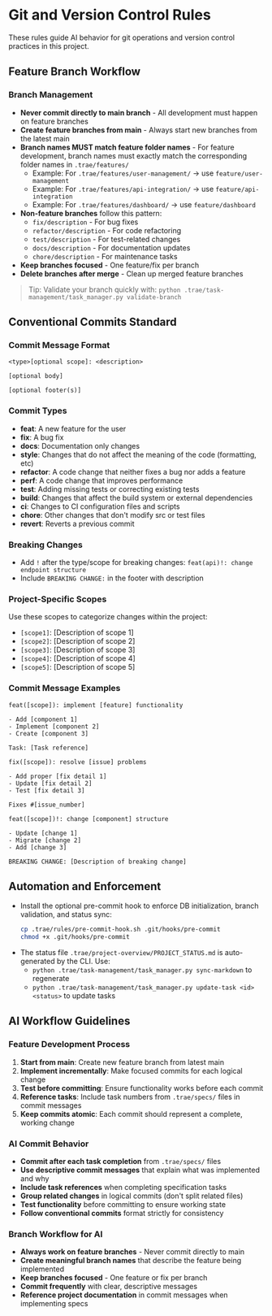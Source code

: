 # Git and Version Control Rules

These rules guide AI behavior for git operations and version control practices in this project.

## Feature Branch Workflow

### Branch Management
- **Never commit directly to main branch** - All development must happen on feature branches
- **Create feature branches from main** - Always start new branches from the latest main
- **Branch names MUST match feature folder names** - For feature development, branch names must exactly match the corresponding folder names in `.trae/features/`
  - Example: For `.trae/features/user-management/` → use `feature/user-management`
  - Example: For `.trae/features/api-integration/` → use `feature/api-integration`
  - Example: For `.trae/features/dashboard/` → use `feature/dashboard`
- **Non-feature branches** follow this pattern:
  - `fix/description` - For bug fixes
  - `refactor/description` - For code refactoring
  - `test/description` - For test-related changes
  - `docs/description` - For documentation updates
  - `chore/description` - For maintenance tasks
- **Keep branches focused** - One feature/fix per branch
- **Delete branches after merge** - Clean up merged feature branches

> Tip: Validate your branch quickly with:
> `python .trae/task-management/task_manager.py validate-branch`

## Conventional Commits Standard

### Commit Message Format
```
<type>[optional scope]: <description>

[optional body]

[optional footer(s)]
```

### Commit Types
- **feat**: A new feature for the user
- **fix**: A bug fix
- **docs**: Documentation only changes
- **style**: Changes that do not affect the meaning of the code (formatting, etc)
- **refactor**: A code change that neither fixes a bug nor adds a feature
- **perf**: A code change that improves performance
- **test**: Adding missing tests or correcting existing tests
- **build**: Changes that affect the build system or external dependencies
- **ci**: Changes to CI configuration files and scripts
- **chore**: Other changes that don't modify src or test files
- **revert**: Reverts a previous commit

### Breaking Changes
- Add `!` after the type/scope for breaking changes: `feat(api)!: change endpoint structure`
- Include `BREAKING CHANGE:` in the footer with description

### Project-Specific Scopes
Use these scopes to categorize changes within the project:
- `[scope1]`: [Description of scope 1]
- `[scope2]`: [Description of scope 2]
- `[scope3]`: [Description of scope 3]
- `[scope4]`: [Description of scope 4]
- `[scope5]`: [Description of scope 5]

### Commit Message Examples
```
feat([scope]): implement [feature] functionality

- Add [component 1]
- Implement [component 2]
- Create [component 3]

Task: [Task reference]
```

```
fix([scope]): resolve [issue] problems

- Add proper [fix detail 1]
- Update [fix detail 2]
- Test [fix detail 3]

Fixes #[issue_number]
```

```
feat([scope])!: change [component] structure

- Update [change 1]
- Migrate [change 2]
- Add [change 3]

BREAKING CHANGE: [Description of breaking change]
```

## Automation and Enforcement

- Install the optional pre-commit hook to enforce DB initialization, branch validation, and status sync:
  ```bash
  cp .trae/rules/pre-commit-hook.sh .git/hooks/pre-commit
  chmod +x .git/hooks/pre-commit
  ```
- The status file `.trae/project-overview/PROJECT_STATUS.md` is auto-generated by the CLI. Use:
  - `python .trae/task-management/task_manager.py sync-markdown` to regenerate
  - `python .trae/task-management/task_manager.py update-task <id> <status>` to update tasks

## AI Workflow Guidelines

### Feature Development Process
1. **Start from main**: Create new feature branch from latest main
2. **Implement incrementally**: Make focused commits for each logical change
3. **Test before committing**: Ensure functionality works before each commit
4. **Reference tasks**: Include task numbers from `.trae/specs/` files in commit messages
5. **Keep commits atomic**: Each commit should represent a complete, working change

### AI Commit Behavior
- **Commit after each task completion** from `.trae/specs/` files
- **Use descriptive commit messages** that explain what was implemented and why
- **Include task references** when completing specification tasks
- **Group related changes** in logical commits (don't split related files)
- **Test functionality** before committing to ensure working state
- **Follow conventional commits** format strictly for consistency

### Branch Workflow for AI
- **Always work on feature branches** - Never commit directly to main
- **Create meaningful branch names** that describe the feature being implemented
- **Keep branches focused** - One feature or fix per branch
- **Commit frequently** with clear, descriptive messages
- **Reference project documentation** in commit messages when implementing specs